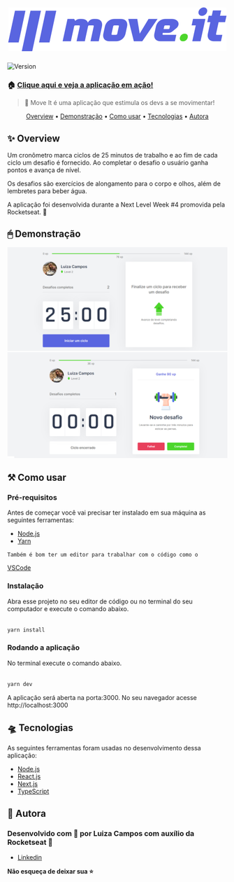 <h1  align="center"><img src="./public/logo-full.svg" /></h1>

<p><img  alt="Version"  src="https://img.shields.io/badge/version-0.1.0-blue.svg?cacheSeconds=2592000" /></p>

### 🏠 [Clique aqui e veja a aplicação em ação!](https://nlw4-moveit-luizaacampos.vercel.app)

> 🚀 Move It é uma aplicação que estimula os devs a se movimentar!

<p align="center">
 <a href="#overview">Overview</a> •
 <a href="#demonstracao">Demonstração</a> •
 <a href="#comousar">Como usar</a> •
 <a href="#tecnologias">Tecnologias</a> • 
 <a href="#autora">Autora</a>
</p>

<h2 id="overview">✨ Overview</h2>

<p>
  Um cronômetro marca ciclos de 25 minutos de trabalho e ao fim de cada ciclo um desafio é fornecido. Ao completar o desafio o usuário ganha pontos e avança de nível. 

  Os desafios são exercícios de alongamento para o corpo e olhos, além de lembretes para beber água.

  A aplicação foi desenvolvida durante a Next Level Week #4 promovida pela Rocketseat. 🚀 
</p>

<h2 id="demonstracao">🖱 Demonstração</h2>

<p>
  <span><img src="./public/screen1.png" /></span>
  <span><img src="./public/screen2.png" /></span>
</p>

<h2 id="comousar">⚒️ Como usar</h2>

<h3>Pré-requisitos</h3>

<p>
    Antes de começar você vai precisar ter instalado em sua máquina as seguintes ferramentas:
    <ul>
      <li><a href="https://nodejs.org/en/">Node.js</a></li>
      <li><a href="https://yarnpkg.com/">Yarn</a></li>
    </ul>

    Também é bom ter um editor para trabalhar com o código como o 
  <a href="https://code.visualstudio.com/">VSCode</a>
</p>

<h3>Instalação</h3>
  <p>Abra esse projeto no seu editor de código ou no terminal do seu computador e execute o comando abaixo.</p>

  ```sh

yarn install

```

<h3>Rodando a aplicação</h3>
  <p>No terminal execute o comando abaixo.</p>

```sh

yarn dev

```

<p>A aplicação será aberta na porta:3000. No seu navegador acesse http://localhost:3000</p>


<h2 id="tecnologias">🛸 Tecnologias</h2>
  
  <p>
    As seguintes ferramentas foram usadas no desenvolvimento dessa aplicação:
    <ul>
      <li><a href="https://nodejs.org/en/">Node.js</a></li>
      <li><a href="https://pt-br.reactjs.org/">React.js</a></li>
      <li><a href="https://nextjs.org/">Next.js</a></li>
      <li><a href="https://www.typescriptlang.org/">TypeScript</a></li>
    </ul>
  </p>

  <h2 id="autora">👤 Autora</h2>

<h3>Desenvolvido com 💖 por Luiza Campos com auxílio da Rocketseat 🚀 </h3>

* [Linkedin](https://linkedin.com/in/luiza-de-almeida-campos)

  
<strong align="center">Não esqueça de deixar sua ⭐️</strong>

  
